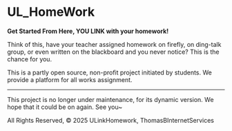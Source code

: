 # UL_HomeWork
**Get Started From Here, YOU LINK with your homework!**

Think of this, have your teacher assigned homework on firefly, on ding-talk group, or even written on the blackboard and you never notice? This is the chance for you.

This is a partly open source, non-profit project initiated by students. We provide a platform for all works assignment.

---

This project is no longer under maintenance, for its dynamic version. We hope that it could be on again. See you~

All Rights Reserved, © 2025 ULinkHomework, ThomasBInternetServices
